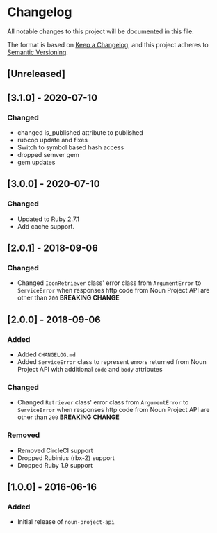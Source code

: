 # Changelog
All notable changes to this project will be documented in this file.

The format is based on [Keep a Changelog](https://keepachangelog.com/en/1.0.0/),
and this project adheres to [Semantic Versioning](https://semver.org/spec/v2.0.0.html).

## [Unreleased]

## [3.1.0] - 2020-07-10
### Changed
- changed is_published attribute to published
- rubcop update and fixes
- Switch to symbol based hash access
- dropped semver gem
- gem updates

## [3.0.0] - 2020-07-10
### Changed
- Updated to Ruby 2.7.1
- Add cache support.

## [2.0.1] - 2018-09-06
### Changed
- Changed `IconRetriever` class' error class from `ArgumentError` to `ServiceError` when responses http code from Noun Project API are other than `200` **BREAKING CHANGE**

## [2.0.0] - 2018-09-06
### Added
- Added `CHANGELOG.md`
- Added `ServiceError` class to represent errors returned from Noun Project API with additional `code` and `body` attributes

### Changed
- Changed `Retriever` class' error class from `ArgumentError` to `ServiceError` when responses http code from Noun Project API are other than `200` **BREAKING CHANGE**

### Removed
- Removed CircleCI support
- Dropped Rubinius (rbx-2) support
- Dropped Ruby 1.9 support

## [1.0.0] - 2016-06-16
### Added
- Initial release of `noun-project-api`
